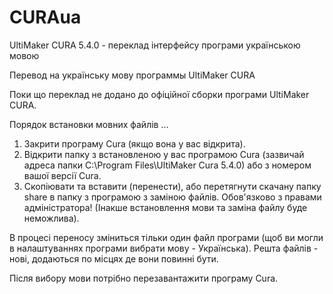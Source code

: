 # CURAua
UltiMaker CURA 5.4.0 - переклад інтерфейсу програми українською мовою

Перевод на українську мову программы UltiMaker CURA

Поки що переклад не додано до офіційної сборки програми UltiMaker CURA.

Порядок встановки мовних файлів ...

1. Закрити програму Cura (якщо вона у вас відкрита).
2. Відкрити папку з встановленою у вас програмою Cura (зазвичай адреса папки C:\Program Files\UltiMaker Cura 5.4.0) або з номером вашої версії Cura.
3. Скопіювати та вставити (перенести), або перетягнути скачану папку share в папку з програмою з заміною файлів.
Обов'язково з правами адміністратора! (Інакше встановлення мови та заміна файлу буде неможлива).

В процесі переносу зміниться тільки один файл програми (щоб ви могли в налаштуваннях програми вибрати мову - Українська).
Решта файлів - нові, додаються по місцях де вони повинні бути.

Після вибору мови потрібно перезавантажити програму Cura.
